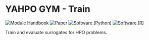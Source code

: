 # YAHPO GYM - Train
[![Module Handbook](https://img.shields.io/badge/Website-Documentation-blue)](https://pfistfl.github.io/yahpo_gym/) 
[![Paper](https://img.shields.io/badge/arXiv-Paper-blue)](https://arxiv.org/abs/2109.03670)
[![Software (Python)](https://img.shields.io/badge/Software-Python-green)](https://github.com/pfistfl/yahpo_gym/tree/main/yahpo_gym)
[![Software (R)](https://img.shields.io/badge/Software-R-green)](https://github.com/pfistfl/yahpo_gym/tree/main/yahpo_gym)


Train and evaluate surrogates for HPO problems.
